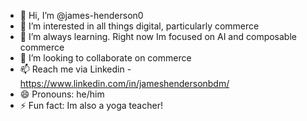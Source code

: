- 👋 Hi, I’m @james-henderson0
- 👀 I’m interested in all things digital, particularly commerce
- 🌱 I’m always learning. Right now Im focused on AI and composable commerce
- 💞️ I’m looking to collaborate on commerce
- 📫 Reach me via Linkedin - https://www.linkedin.com/in/jameshendersonbdm/
- 😄 Pronouns: he/him
- ⚡ Fun fact: Im also a yoga teacher!

<!---
james-henderson0/james-henderson0 is a ✨ special ✨ repository because its `README.md` (this file) appears on your GitHub profile.
You can click the Preview link to take a look at your changes.
--->

